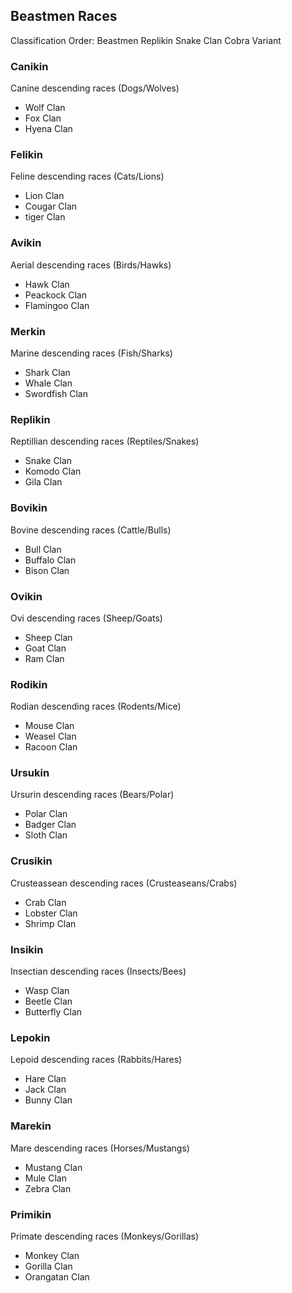## Beastmen Races
Classification Order:
Beastmen
Replikin
Snake Clan
Cobra Variant

### Canikin
Canine descending races (Dogs/Wolves)
- Wolf Clan
- Fox Clan
- Hyena Clan

### Felikin
Feline descending races (Cats/Lions)
- Lion Clan
- Cougar Clan
- tiger Clan

### Avikin
Aerial descending races (Birds/Hawks)
- Hawk Clan
- Peackock Clan
- Flamingoo Clan

### Merkin
Marine descending races (Fish/Sharks)
- Shark Clan 
- Whale Clan
- Swordfish Clan

### Replikin
Reptillian descending races (Reptiles/Snakes)
- Snake Clan
- Komodo Clan
- Gila Clan

### Bovikin
Bovine descending races (Cattle/Bulls)
- Bull Clan
- Buffalo Clan
- Bison Clan

### Ovikin
Ovi descending races (Sheep/Goats)
- Sheep Clan
- Goat Clan
- Ram Clan

### Rodikin
Rodian descending races (Rodents/Mice)
- Mouse Clan
- Weasel Clan
- Racoon Clan

### Ursukin
Ursurin descending races (Bears/Polar)
- Polar Clan
- Badger Clan
- Sloth Clan

### Crusikin
Crusteassean descending races (Crusteaseans/Crabs)
- Crab Clan
- Lobster Clan
- Shrimp Clan

### Insikin
Insectian descending races (Insects/Bees)
- Wasp Clan
- Beetle Clan
- Butterfly Clan

### Lepokin
Lepoid descending races (Rabbits/Hares)
- Hare Clan
- Jack Clan
- Bunny Clan

### Marekin
Mare descending races (Horses/Mustangs)
- Mustang Clan
- Mule Clan
- Zebra Clan 

### Primikin
Primate descending races (Monkeys/Gorillas)
- Monkey Clan
- Gorilla Clan
- Orangatan Clan